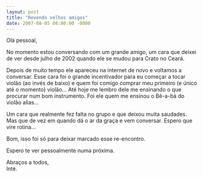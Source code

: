 ```yaml
---
layout: post
title: "Revendo velhos amigos"
date: 2007-08-05 08:00:00 -0000
---
```


Olá pessoal,

No momento estou conversando com um grande amigo, um cara que deixei de ver desde julho de 2002 quando ele se mudou para Crato no Ceará.

Depois de muito tempo ele apareceu na internet de novo e voltamos a conversar. Esse cara foi o grande incentivador para eu começar a tocar violão (ao invés de baixo) e quem foi comigo comprar meu primeiro (e único até o momento) violão... Até hoje me lembro dele me ensinando o que procurar num bom instrumento. Foi ele quem me ensinou o Bê-a-bá do violão alias...

Um cara que realmente fez falta no grupo e que deixou muita saudades. Mas que de vez em quando dá o ar da graça e vem conversar. Espero que vire rotina...

Bom, isso foi só para deixar marcado esse re-encontro.

Espero te ver pessoalmente numa próxima.

Abraços a todos,  
Inté.
